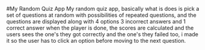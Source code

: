 #My Random Quiz App
My random quiz app, basically what is does is pick a set of questions at random with possibilities of repeated questions,
and the questions are displayed along with 4 options 3 incorrect answers and 1 correct answer when the player is done, the scores are calculated and the users
sees the one's they got correctly and the one's they failed too, i made it so the user has to click an option before moving to the next question.
